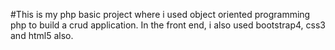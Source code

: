 #This is my php basic project where i used object oriented programming php to build a crud application. In the front end, i also used bootstrap4, css3 and html5 also.
